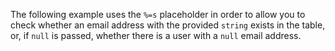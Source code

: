 The following example uses the `%=s` placeholder in order to allow you to check whether an email address with the provided `string` exists in the table, or, if `null` is passed, whether there is a user with a `null` email address. 
